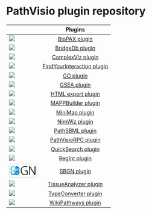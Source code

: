 # PathVisio plugin repository

|      | Plugins                           | 
| -------- | :---------------------------------: |
| ![](../images/plugins/plugin.png) | [BioPAX plugin](biopax.md) | 
| ![](../images/plugins/plugin.png) | [BridgeDb plugin](bridgedb.md) | 
| ![](../images/plugins/plugin.png) | [ComplexViz plugin](complexviz.md) | 
| ![](../images/plugins/plugin.png) | [FindYourInteraction plugin](fyi.md) | 
| ![](../images/plugins/plugin.png) | [GO plugin](go.md) | 
| ![](../images/plugins/plugin.png) | [GSEA plugin](gsea.md) | 
| ![](../images/plugins/plugin.png) | [HTML export plugin](html.md) | 
| ![](../images/plugins/plugin.png) | [MAPPBuilder plugin](mappbuilder.md) | 
| ![](../images/plugins/plugin.png) | [MiniMap plugin](minimap.md) | 
| ![](../images/plugins/plugin.png) | [NimWiz plugin](nimwiz.md) | 
| ![](../images/plugins/plugin.png) | [PathSBML plugin](pathsbml.md) | 
| ![](../images/plugins/plugin.png) | [PathVisioRPC plugin](pathvisiorpc.md) | 
| ![](../images/plugins/plugin.png) | [QuickSearch plugin](quicksearch.md) | 
| ![](../images/plugins/plugin.png) | [RegInt plugin](regint.md) | 
| ![](../images/plugins/sbgn.png) | [SBGN plugin](sbgn.md) | 
| ![](../images/plugins/plugin.png) | [TissueAnalyzer plugin](tissueanalyzer.md) | 
| ![](../images/plugins/plugin.png) | [TypeConverter plugin](typeconverter.md) | 
| ![](../images/plugins/wikipathways.png) | [WikiPathways plugin](wikipathways.md) |
